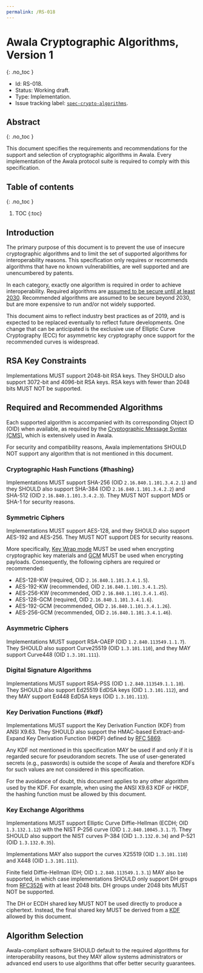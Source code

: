 ```yaml
---
permalink: /RS-018
---
```

# Awala Cryptographic Algorithms, Version 1
{: .no_toc }

- Id: RS-018.
- Status: Working draft.
- Type: Implementation.
- Issue tracking label: [`spec-crypto-algorithms`](https://github.com/AwalaNetwork/specs/labels/spec-crypto-algorithms).

## Abstract
{: .no_toc }

This document specifies the requirements and recommendations for the support and selection of cryptographic algorithms in Awala. Every implementation of the Awala protocol suite is required to comply with this specification.

## Table of contents
{: .no_toc }

1. TOC
{:toc}

## Introduction

The primary purpose of this document is to prevent the use of insecure cryptographic algorithms and to limit the set of supported algorithms for interoperability reasons. This specification only requires or recommends algorithms that have no known vulnerabilities, are well supported and are unencumbered by patents.

In each category, exactly one algorithm is required in order to achieve interoperability. Required algorithms are [assumed to be secure until at least 2030](https://www.keylength.com/en/4/). Recommended algorithms are assumed to be secure beyond 2030, but are more expensive to run and/or not widely supported.

This document aims to reflect industry best practices as of 2019, and is expected to be replaced eventually to reflect future developments. One change that can be anticipated is the exclusive use of Elliptic Curve Cryptography (ECC) for asymmetric key cryptography once support for the recommended curves is widespread.

## RSA Key Constraints

Implementations MUST support 2048-bit RSA keys. They SHOULD also support 3072-bit and 4096-bit RSA keys. RSA keys with fewer than 2048 bits MUST NOT be supported.

## Required and Recommended Algorithms

Each supported algorithm is accompanied with its corresponding Object ID (OID) when available, as required by the [Cryptographic Message Syntax (CMS)](https://tools.ietf.org/html/rfc5652), which is extensively used in Awala.

For security and compatibility reasons, Awala implementations SHOULD NOT support any algorithm that is not mentioned in this document.

### Cryptographic Hash Functions {#hashing}

Implementations MUST support SHA-256 (OID `2.16.840.1.101.3.4.2.1`) and they SHOULD also support SHA-384 (OID `2.16.840.1.101.3.4.2.2`) and SHA-512 (OID `2.16.840.1.101.3.4.2.3`). They MUST NOT support MD5 or SHA-1 for security reasons.

### Symmetric Ciphers

Implementations MUST support AES-128, and they SHOULD also support AES-192 and AES-256. They MUST NOT support DES for security reasons.

More specifically, [Key Wrap mode](https://tools.ietf.org/html/rfc3394.html) MUST be used when encrypting cryptographic key materials and [GCM](https://tools.ietf.org/html/rfc5084) MUST be used when encrypting payloads. Consequently, the following ciphers are required or recommended:

- AES-128-KW (required, OID `2.16.840.1.101.3.4.1.5`).
- AES-192-KW (recommended, OID `2.16.840.1.101.3.4.1.25`).
- AES-256-KW (recommended, OID `2.16.840.1.101.3.4.1.45`).
- AES-128-GCM (required, OID `2.16.840.1.101.3.4.1.6`).
- AES-192-GCM (recommended, OID `2.16.840.1.101.3.4.1.26`).
- AES-256-GCM (recommended, OID `2.16.840.1.101.3.4.1.46`).

### Asymmetric Ciphers

Implementations MUST support RSA-OAEP (OID `1.2.840.113549.1.1.7`). They SHOULD also support Curve25519 (OID `1.3.101.110`), and they MAY support Curve448 (OID `1.3.101.111`).

### Digital Signature Algorithms

Implementations MUST support RSA-PSS (OID `1.2.840.113549.1.1.10`). They SHOULD also support Ed25519 EdDSA keys (OID `1.3.101.112`), and they MAY support Ed448 EdDSA keys (OID `1.3.101.113`).

### Key Derivation Functions {#kdf}

Implementations MUST support the Key Derivation Function (KDF) from ANSI X9.63. They SHOULD also support the HMAC-based Extract-and-Expand Key Derivation Function (HKDF) defined by [RFC 5869](https://tools.ietf.org/html/rfc5869).

Any KDF not mentioned in this specification MAY be used if and only if it is regarded secure for pseudorandom secrets. The use of user-generated secrets (e.g., passwords) is outside the scope of Awala and therefore KDFs for such values are not considered in this specification.

For the avoidance of doubt, this document applies to any other algorithm used by the KDF. For example, when using the ANSI X9.63 KDF or HKDF, the hashing function must be allowed by this document.

### Key Exchange Algorithms

Implementations MUST support Elliptic Curve Diffie-Hellman (ECDH; OID `1.3.132.1.12`) with the NIST P-256 curve (OID `1.2.840.10045.3.1.7`). They SHOULD also support the NIST curves P-384 (OID `1.3.132.0.34`) and P-521 (OID `1.3.132.0.35`).

Implementations MAY also support the curves X25519 (OID `1.3.101.110`) and X448 (OID `1.3.101.111`).

Finite field Diffie-Hellman (DH; OID `1.2.840.113549.1.3.1`) MAY also be supported, in which case implementations SHOULD only support DH groups from [RFC3526](https://tools.ietf.org/html/rfc3526) with at least 2048 bits. DH groups under 2048 bits MUST NOT be supported.

The DH or ECDH shared key MUST NOT be used directly to produce a ciphertext. Instead, the final shared key MUST be derived from a [KDF](#kdf) allowed by this document.

## Algorithm Selection

Awala-compliant software SHOULD default to the required algorithms for interoperability reasons, but they MAY allow systems administrators or advanced end users to use algorithms that offer better security guarantees.
